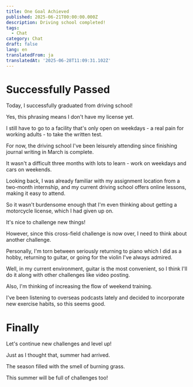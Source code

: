 ```yaml
---
title: One Goal Achieved
published: 2025-06-21T00:00:00.000Z
description: Driving school completed!
tags:
  - Chat
category: Chat
draft: false
lang: en
translatedFrom: ja
translatedAt: '2025-06-28T11:09:31.102Z'
---
```


# Successfully Passed

Today, I successfully graduated from driving school!

Yes, this phrasing means I don't have my license yet.

I still have to go to a facility that's only open on weekdays - a real pain for working adults - to take the written test.

For now, the driving school I've been leisurely attending since finishing journal writing in March is complete.

It wasn't a difficult three months with lots to learn - work on weekdays and cars on weekends.

Looking back, I was already familiar with my assignment location from a two-month internship, and my current driving school offers online lessons, making it easy to attend.

So it wasn't burdensome enough that I'm even thinking about getting a motorcycle license, which I had given up on.

It's nice to challenge new things!

However, since this cross-field challenge is now over, I need to think about another challenge.

Personally, I'm torn between seriously returning to piano which I did as a hobby, returning to guitar, or going for the violin I've always admired.

Well, in my current environment, guitar is the most convenient, so I think I'll do it along with other challenges like video posting.

Also, I'm thinking of increasing the flow of weekend training.

I've been listening to overseas podcasts lately and decided to incorporate new exercise habits, so this seems good.

# Finally

Let's continue new challenges and level up!

Just as I thought that, summer had arrived.

The season filled with the smell of burning grass.

This summer will be full of challenges too!

